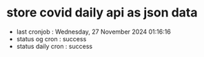 # store covid daily api as json data

- last cronjob : Wednesday, 27 November 2024 01:16:16
- status og cron : success
- status daily cron : success
      
      